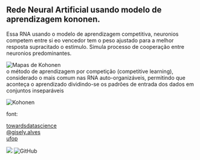 ## Rede Neural Artificial usando modelo de aprendizagem kononen.



Essa RNA usando o modelo de aprendizagem competitiva, neuronios competem entre si eo vencedor tem o peso ajustado para a melhor resposta supracitado o estimulo. Simula processo de cooperação entre neuronios predominantes.


![Mapas de Kohonen](https://upload.wikimedia.org/wikipedia/commons/3/35/TrainSOM.gif)         
 o método de aprendizagem por competição (competitive learning), considerado o mais comum nas RNA auto-organizáveis, permitindo que aconteça o aprendizado dividindo-se os padrões de entrada dos dados em conjuntos inseparáveis
 
 

![Kohonen]( https://upload.wikimedia.org/wikipedia/commons/3/37/StepTrainingSOM.gif)  


font:

[towardsdatascience](https://towardsdatascience.com/kohonen-self-organizing-maps-a29040d688da)               
[@gisely.alves](https://medium.com/neuronio-br/descobrindo-som-uma-rede-neural-com-aprendizado-n%C3%A3o-supervisionado-f22bc1e55eca)         
[ufop](http://www2.decom.ufop.br/imobilis/self-organizing-maps/)



![](https://img.shields.io/badge/c-gcc-informational?style=flat&logo=c&logoColor=white&color=blue) 
![GitHub](https://img.shields.io/badge/licence-GPL%203.0-GREE)


